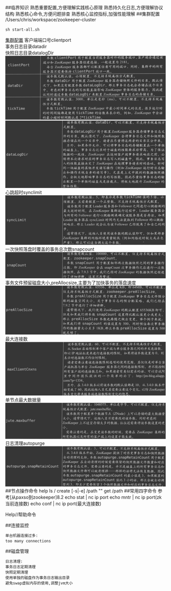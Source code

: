 ##临界知识
熟悉重要配置,方便理解实践核心原理
熟悉持久化日志,方便理解协议结构
熟悉核心命令,方便问题排查
熟悉核心监控指标,加强性能理解
##集群配置
/Users/chris/workspace/zookeeper-cluster
```asp
sh start-all.sh
```
[集群配置](https://blog.csdn.net/doing_now/article/details/105513236)
客户端端口号clientport  
事务日志目录datadir  
快照日志目录datalogDir
![](.z_03_分布式_服务注册中心_02_zookeeper_01_集群搭建_常用命令_监控指标_images/437617c7.png)
![](.z_03_分布式_服务注册中心_02_zookeeper_01_集群搭建_常用命令_监控指标_images/950ba4f4.png)
心跳超时synclimit
![](.z_03_分布式_服务注册中心_02_zookeeper_01_集群搭建_常用命令_监控指标_images/a4b62d1a.png)
一次快照落盘时覆盖的事务总次数snapcount
![](.z_03_分布式_服务注册中心_02_zookeeper_01_集群搭建_常用命令_监控指标_images/f2b922e3.png)
事务文件预留磁盘大小,preAllocsize,主要为了加快事务的落盘速度
![](.z_03_分布式_服务注册中心_02_zookeeper_01_集群搭建_常用命令_监控指标_images/3d7d9a9d.png)
最大连接数
![](.z_03_分布式_服务注册中心_02_zookeeper_01_集群搭建_常用命令_监控指标_images/6648b1e8.png)
单节点最大数据量
![](.z_03_分布式_服务注册中心_02_zookeeper_01_集群搭建_常用命令_监控指标_images/004bf7c5.png)
日志清理autopurge
![](.z_03_分布式_服务注册中心_02_zookeeper_01_集群搭建_常用命令_监控指标_images/ea131956.png)
##节点操作命令
help
ls /
create [-s|-e] /path ""
get /path
##常用四字命令
参考[从paxso到zookeeper]8.2
echo stat | nc ip port
echo mntr | nc ip port(zk当前连接数)
echo conf | nc ip port(最大连接数)

Help//帮助命令

##连接监控
```asp
单台机器连接过多:
too many connections
```
##磁盘管理
```asp
日志清理:
事务日志定期清理
快照定期清理
使用单独的磁盘作为事务日志输出目录
避免swap虚拟内存的使用,调整jvm大小
```

